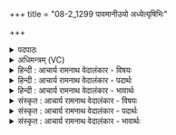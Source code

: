 +++
title = "08-2_1299 पावमानीउयो अध्येत्यृषिभिः"

+++
<details><summary>पदपाठः</summary>

पा꣣वमानीः꣢। यः। अ꣣ध्ये꣡ति꣢। अ꣣धि। ए꣡ति꣢꣯। ऋ꣡षि꣢꣯भिः। स꣡म्भृ꣢꣯तम्। सम्। भृ꣣तम्। र꣡स꣢꣯म्। त꣡स्मै꣢꣯। स꣡र꣢꣯स्वती। दुहे। क्षीर꣢म्। स꣣र्पिः꣢। म꣡धु꣢꣯। उद꣣क꣢म्। १२९९।
</details>

<details><summary>अधिमन्त्रम् (VC)</summary>

- पवमानाध्येता
- पवित्र आङ्गिरसो वा वसिष्ठो वा उभौ वा
- अनुष्टुप्
- गान्धारः
</details>

<details><summary>हिन्दी : आचार्य रामनाथ वेदालंकार - विषयः</summary>

अगले मन्त्र में फिर वेदाध्ययन का फल कहा गया है।
</details>

<details><summary>हिन्दी : आचार्य रामनाथ वेदालंकार - पदार्थः</summary>

पदार्थान्वय -  (यः) जो मनुष्य (ऋषिभिः संभृतं रसम्) वेद के रहस्य जाननेवाले ऋषियों ने जिनके रस का आस्वादन किया है, ऐसी (पावमानीः) पवमान देवतावाली ऋचाओं का (अध्येति) अर्थज्ञानपूर्वक अध्ययन करता है, (तस्मै) उस मनुष्य के लिए (सरस्वती) वेदमाता (क्षीरम्) दूध, (सर्पिः) घी, (मधु) शहद और (उदकम्) स्वच्छ जल (दुहे) स्वयं दुह देती है ॥ वेद में अन्यत्र भी कहा गया है—मैंने वरदात्री वेदमाता की स्तुति की है, आप लोग भी उसका अध्ययन-स्तवन करो, क्योंकि वह द्विजों को पवित्र करनेवाली है। वह मुझ वेदाध्येता को आयु, प्राण, प्रजा, पशु, कीर्ति, धन, ब्रह्मवचर्स् देकर मेरे आत्मलोक ब्रह्मलोक में निवास करने लगी है। (अथ० १९।७१।१) ॥२॥
</details>

<details><summary>हिन्दी : आचार्य रामनाथ वेदालंकार - भावार्थः</summary>

भावार्थ -  वेद का अध्ययन करके और उसके अनुकूल आचरण करके जो पुरुषार्थी होता है,वह सब सम्पदाओं को प्राप्त कर सकता है ॥२॥
</details>

<details><summary>संस्कृत : आचार्य रामनाथ वेदालंकार - विषयः</summary>

अथ पुनर्वेदाध्ययनफलमाह।
</details>

<details><summary>संस्कृत : आचार्य रामनाथ वेदालंकार - पदार्थः</summary>

पदार्थान्वय -  (यः) यो जनः (ऋषिभिः संभृतं रसम्) वेदरहस्यविद्भिः आस्वादितरसरूपाः (पावमानीः) पवमानदेवताका ऋचः (अध्येति२) अर्थज्ञानपूर्वकम् अधीते (तस्मै) जनाय (सरस्वती) वेदमाता (क्षीरम्) दुग्धम्, (सर्पिः) घृतम्, (मधु) माक्षिकम्, (उदकम्) स्वच्छं तोयं च (दुहे) स्वयमेव दुग्धे। [दुह प्रपूरणे, कर्मकर्तरि ‘न दुहस्नुनमाम्’। अ० ३।१।८९ इत्यादिना यक् प्रतिषिध्यते। ‘लोपस्त आत्मनेपदेषु’। अ० ७।१।४१ इति तलोपः] ॥ उक्तं चान्यत्र—‘स्तु॒ता मया॑ वर॒दा वे॑दमा॒ता प्रचो॑दयन्तां पावमा॒नी द्विजाना॑म्। आयुः॑ प्रा॒णं प्र॒जां प॒शुं की॒र्तिं द्रवि॑णं ब्रह्मवर्च॒सम्। मह्यं॑ द॒त्त्वा व्र॑जत ब्रह्मलो॒कम् ॥’ अथ० १९।७१।१ ॥२॥
</details>

<details><summary>संस्कृत : आचार्य रामनाथ वेदालंकार - भावार्थः</summary>

भावार्थ -  वेदाध्ययनेन तदनुकूलाचरणेन च पुरुषार्थिना सता सर्वाः सम्पदः प्राप्तुं शक्यन्ते ॥२॥
</details>